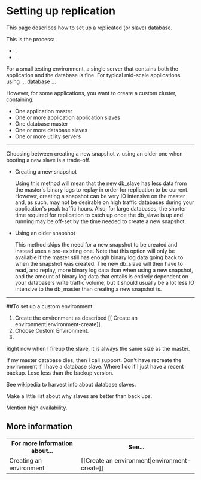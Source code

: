 # Setting up replication

This page describes how to set up a replicated (or slave) database. 

<!-- Use this page as an introduction. Make sure to address that we automatically create the database for you.
How to choose the size of the database instance
How to choose the size of the /db volume
When to choose a database slave (is there any point to having more than one slave?) -->

This is the process:

* [  ][1].  
* [  ][2].

For a small testing environment, a single server that contains both the application and the database is fine. 
For typical mid-scale applications using ... database ... 

However, for some applications, you want to create a custom cluster, containing:

* One application master
* One or more application application slaves
* One database master
* One or more database slaves
* One or more utility servers

---
<!-- Erik Jones writes -->

Choosing between creating a new snapshot v. using an older one when booting a new slave is a trade-off.

* Creating a new snapshot  

    Using this method will mean that the new db_slave has less data from the master's binary logs to replay in order for replication to be current.  However, creating a snapshot can be very IO intensive on the master and, as such, may not be desirable on high traffic databases during your application's peak traffic hours.  Also, for large databases, the shorter time required for replication to catch up once the db_slave is up and running may be off-set by the time needed to create a new snapshot.

* Using an older snapshot

    This method skips the need for a new snapshot to be created and instead uses a pre-existing one.  Note that this option will only be available if the master still has enough binary log data going back to when the snapshot was created.  The new db_slave will then have to read, and replay, more binary log data than when using a new snapshot, and the amount of binary log data that entails is entirely dependent on your database's write traffic volume, but it should usually be a lot less IO intensive to the db_master than creating a new snapshot is.

---

##To set up a custom environment

1. Create the environment as described [[ Create an environment|environment-create]].
2. Choose Custom Environment.
3. 


Right now when I fireup the slave, it is always the same size as the master.

If my master database dies, then I call support.
Don't have recreate the environment if I have a database slave. Where I do if I just have a recent backup.
Lose less than the backup version.

See wikipedia to harvest info about database slaves. 

Make a little list about why slaves are better than back ups.

Mention high availability.
       


<h2 id="topic5"> More information</h2>

<table>
  <tr>
    <th>For more information about...</th><th>See...</th>
  </tr>
  <tr>
    <td>Creating an environment</td><td>[[Create an environment|environment-create]]</td>
  </tr> 
</table>


[1]: #topic1        "topic1"
[2]: #topic2        "topic2"
[3]: #topic3        "topic3"
